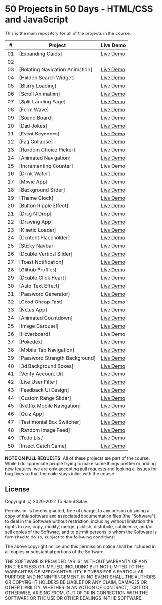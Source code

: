 # 50 Projects in 50 Days - HTML/CSS and JavaScript

This is the main repository for all of the projects in the course.



|  #  | Project                                                                                                                     | Live Demo                                                                         |
| :-: | --------------------------------------------------------------------------------------------------------------------------- | --------------------------------------------------------------------------------- |
| 01  | [Expanding Cards]                             | [Live Demo](https://50projects50days.com/projects/expanding-cards/)               |
| 02  | 
| 03  | [Rotating Navigation Animation]                       | [Live Demo](https://50projects50days.com/projects/rotating-navigation-animation/) |
| 04  | [Hidden Search Widget]                          | [Live Demo](https://50projects50days.com/projects/hidden-search-widget/)          |
| 05  | [Blurry Loading]                    | [Live Demo](https://50projects50days.com/projects/blurry-loading/)                |
| 06  | [Scroll Animation]                           | [Live Demo](https://50projects50days.com/projects/scroll-animation/)              |
| 07  | [Split Landing Page]                     | [Live Demo](https://50projects50days.com/projects/split-landing-page/)            |
| 08  | [Form Wave]                                     | [Live Demo](https://50projects50days.com/projects/form-wave/)                     |
| 09  | [Sound Board]                                    | [Live Demo](https://50projects50days.com/projects/sound-board/)                   |
| 10  | [Dad Jokes]              | [Live Demo](https://50projects50days.com/projects/dad-jokes/)                     |
| 11  | [Event Keycodes]                        | [Live Demo](https://50projects50days.com/projects/event-keycodes/)                |
| 12  | [Faq Collapse]                                  | [Live Demo](https://50projects50days.com/projects/faq-collapse/)                  |
| 13  | [Random Choice Picker]                | [Live Demo](https://50projects50days.com/projects/random-choice-picker/)          |
| 14  | [Animated Navigation]                    | [Live Demo](https://50projects50days.com/projects/animated-navigation/)           |
| 15  | [Incrementing Counter]                | [Live Demo](https://50projects50days.com/projects/incrementing-counter/)          |
| 16  | [Drink Water]                                 | [Live Demo](https://50projects50days.com/projects/drink-water/)                   |
| 17  | [Movie App]                                         | [Live Demo](https://50projects50days.com/projects/movie-app/)                     |
| 18  | [Background Slider]                      | [Live Demo](https://50projects50days.com/projects/background-slider/)             |
| 19  | [Theme Clock]         | [Live Demo](https://50projects50days.com/projects/theme-clock/)                   |
| 20  | [Button Ripple Effect]         | [Live Demo](https://50projects50days.com/projects/button-ripple-effect/)          |
| 21  | [Drag N Drop]                                  | [Live Demo](https://50projects50days.com/projects/drag-n-drop/)                   |
| 22  | [Drawing App]                                   | [Live Demo](https://50projects50days.com/projects/drawing-app/)                   |
| 23  | [Kinetic Loader]                          | [Live Demo](https://50projects50days.com/projects/kinetic-loader/)                |
| 24  | [Content Placeholder]                     | [Live Demo](https://50projects50days.com/projects/content-placeholder/)           |
| 25  | [Sticky Navbar]                                | [Live Demo](https://50projects50days.com/projects/sticky-navbar/)                 |
| 26  | [Double Vertical Slider]             | [Live Demo](https://50projects50days.com/projects/double-vertical-slider/)        |
| 27  | [Toast Notification]                   | [Live Demo](https://50projects50days.com/projects/toast-notification/)            |
| 28  | [Github Profiles]                            | [Live Demo](https://50projects50days.com/projects/github-profiles/)               |
| 29  | [Double Click Heart]                       | [Live Demo](https://50projects50days.com/projects/double-click-heart/)            |
| 30  | [Auto Text Effect]                           | [Live Demo](https://50projects50days.com/projects/auto-text-effect/)              |
| 31  | [Password Generator]                      | [Live Demo](https://50projects50days.com/projects/password-generator/)            |
| 32  | [Good Cheap Fast]                            | [Live Demo](https://50projects50days.com/projects/good-cheap-fast/)               |
| 33  | [Notes App]                                         | [Live Demo](https://50projects50days.com/projects/notes-app/)                     |
| 34  | [Animated Countdown]                     | [Live Demo](https://50projects50days.com/projects/animated-countdown/)            |
| 35  | [Image Carousel]                             | [Live Demo](https://50projects50days.com/projects/image-carousel/)                |
| 36  | [Hoverboard]                                     | [Live Demo](https://50projects50days.com/projects/hoverboard/)                    |
| 37  | [Pokedex]                                             | [Live Demo](https://50projects50days.com/projects/pokedex/)                       |
| 38  | [Mobile Tab Navigation]               | [Live Demo](https://50projects50days.com/projects/mobile-tab-navigation/)         |
| 39  | [Password Strength Background]   | [Live Demo](https://50projects50days.com/projects/password-strength-background/)  |
| 40  | [3d Background Boxes]                     | [Live Demo](https://50projects50days.com/projects/3d-background-boxes/)           |
| 41  | [Verify Account Ui]                      | [Live Demo](https://50projects50days.com/projects/verify-account-ui/)             |
| 42  | [Live User Filter]                          | [Live Demo](https://50projects50days.com/projects/live-user-filter/)              |
| 43  | [Feedback Ui Design]                 | [Live Demo](https://50projects50days.com/projects/feedback-ui-design/)            |
| 44  | [Custom Range Slider]                   | [Live Demo](https://50projects50days.com/projects/custom-range-slider/)           |
| 45  | [Netflix Mobile Navigation]         | [Live Demo](https://50projects50days.com/projects/netflix-mobile-navigation/)     |
| 46  | [Quiz App]                                     | [Live Demo](https://50projects50days.com/projects/quiz-app/)                      |
| 47  | [Testimonial Box Switcher]           | [Live Demo](https://50projects50days.com/projects/testimonial-box-switcher/)      |
| 48  | [Random Image Feed]                        | [Live Demo](https://50projects50days.com/projects/random-image-feed/)             |
| 49  | [Todo List]                                     | [Live Demo](https://50projects50days.com/projects/todo-list/)                     |
| 50  | [Insect Catch Game]                        | [Live Demo](https://50projects50days.com/projects/insect-catch-game/)             |

**NOTE ON PULL REQUESTS**: All of these projects are part of the course. While I do appreciate people trying to make some things prettier or adding new features, we are only accepting pull requests and looking at issues for bug fixes so that the code stays inline with the course

## License



Copyright (c) 2020-2022 To Rahul Satav

Permission is hereby granted, free of charge, to any person obtaining a copy
of this software and associated documentation files (the "Software"), to deal
in the Software without restriction, including without limitation the rights
to use, copy, modify, merge, publish, distribute, sublicense, and/or sell
copies of the Software, and to permit persons to whom the Software is
furnished to do so, subject to the following conditions:

The above copyright notice and this permission notice shall be included in
all copies or substantial portions of the Software.

THE SOFTWARE IS PROVIDED "AS IS", WITHOUT WARRANTY OF ANY KIND, EXPRESS OR
IMPLIED, INCLUDING BUT NOT LIMITED TO THE WARRANTIES OF MERCHANTABILITY,
FITNESS FOR A PARTICULAR PURPOSE AND NONINFRINGEMENT. IN NO EVENT SHALL THE
AUTHORS OR COPYRIGHT HOLDERS BE LIABLE FOR ANY CLAIM, DAMAGES OR OTHER
LIABILITY, WHETHER IN AN ACTION OF CONTRACT, TORT OR OTHERWISE, ARISING FROM,
OUT OF OR IN CONNECTION WITH THE SOFTWARE OR THE USE OR OTHER DEALINGS IN
THE SOFTWARE.

